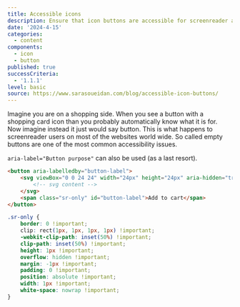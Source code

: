 ```yaml
---
title: Accessible icons
description: Ensure that icon buttons are accessible for screenreader and other assistive technologies.
date: '2024-4-15'
categories:
  - content
components:
  - icon
  - button
published: true
successCriteria:
  - '1.1.1'
level: basic
source: https://www.sarasoueidan.com/blog/accessible-icon-buttons/
---
```


Imagine you are on a shopping side. When you see a button with a shopping card icon than you probably automatically know what it is for. Now imagine instead it just would say button. This is what happens to screenreader users on most of the websites world wide. So called empty buttons are one of the most common accessibility issues.

`aria-label="Button purpose"` can also be used (as a last resort).

```html
<button aria-labelledby="button-label">
	<svg viewBox="0 0 24 24" width="24px" height="24px" aria-hidden="true" focusable="false">
		<!-- svg content -->
	</svg>
	<span class="sr-only" id="button-label">Add to cart</span>
</button>
```

```css
.sr-only {
	border: 0 !important;
	clip: rect(1px, 1px, 1px, 1px) !important;
	-webkit-clip-path: inset(50%) !important;
	clip-path: inset(50%) !important;
	height: 1px !important;
	overflow: hidden !important;
	margin: -1px !important;
	padding: 0 !important;
	position: absolute !important;
	width: 1px !important;
	white-space: nowrap !important;
}
```
